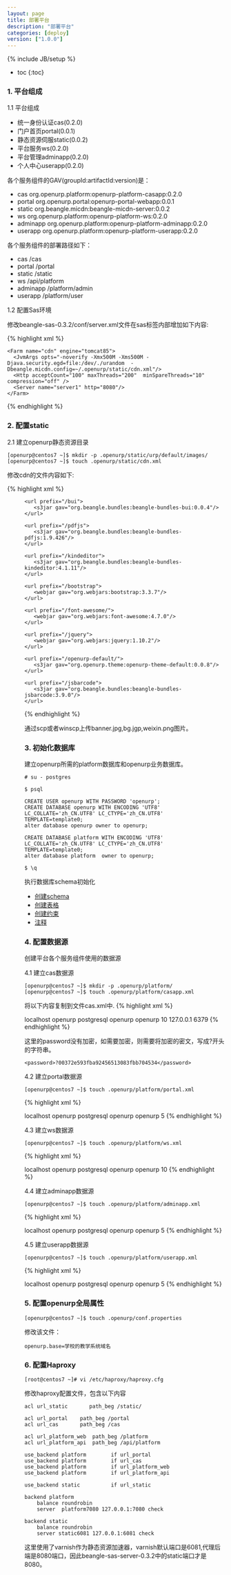 ```yaml
---
layout: page
title: 部署平台
description: "部署平台"
categories: [deploy]
version: ["1.0.0"]
---
```

{% include JB/setup %}

* toc
{:toc}

### 1. 平台组成

1.1 平台组成

* 统一身份认证cas(0.2.0)
* 门户首页portal(0.0.1)
* 静态资源伺服static(0.0.2)
* 平台服务ws(0.2.0)
* 平台管理adminapp(0.2.0)
* 个人中心userapp(0.2.0)

各个服务组件的GAV(groupId:artifactId:version)是：

* cas      org.openurp.platform:openurp-platform-casapp:0.2.0
* portal   org.openurp.portal:openurp-portal-webapp:0.0.1
* static   org.beangle.micdn:beangle-micdn-server:0.0.2
* ws       org.openurp.platform:openurp-platform-ws:0.2.0
* adminapp org.openurp.platform:openurp-platform-adminapp:0.2.0
* userapp  org.openurp.platform:openurp-platform-userapp:0.2.0

各个服务组件的部署路径如下：
* cas      /cas
* portal   /portal
* static   /static
* ws       /api/platform
* adminapp /platform/admin
* userapp  /platform/user

1.2 配置Sas环境

修改beangle-sas-0.3.2/conf/server.xml文件在sas标签内部增加如下内容:

{% highlight xml %}
  <Farms>
    <Farm name="platform" engine="tomcat85">
      <JvmArgs opts="-noverify -Xmx1500M -Xms1500M -Djava.security.egd=file:/dev/./urandom"/>
      <Http acceptCount="100" maxThreads="200"  minSpareThreads="10"  compression="off"  />
      <Server name="server1"  http="7080"  />
    </Farm>

    <Farm name="cdn" engine="tomcat85">
      <JvmArgs opts="-noverify -Xmx500M -Xms500M -Djava.security.egd=file:/dev/./urandom  -Dbeangle.micdn.config=~/.openurp/static/cdn.xml"/>
      <Http acceptCount="100" maxThreads="200"  minSpareThreads="10"  compression="off" /> 
      <Server name="server1" http="8080"/>
    </Farm>
  </Farms>

  <Webapps>
    <Webapp name="platform-cas"  gav="org.openurp.platform:openurp-platform-casapp:0.2.0" />
    <Webapp name="platform-portal"  gav="org.openurp.portal:openurp-portal-webapp:0.0.1" />
    <Webapp name="platform-ws"  gav="org.openurp.platform:openurp-platform-ws:0.2.0" />
    <Webapp name="platform-adminapp"  gav="org.openurp.platform:openurp-platform-adminapp:0.2.0" />
    <Webapp name="platform-userapp"  gav="org.openurp.platform:openurp-platform-userapp:0.2.0" />
    <Webapp name="static" gav="org.beangle.micdn:beangle-micdn-server:0.0.2"/>
  </Webapps>

  <Deployments>
    <Deployment webapp="platform-cas" on="platform" path="/cas"/>
    <Deployment webapp="platform-portal" on="platform" path="/portal"/>
    <Deployment webapp="platform-ws" on="platform" path="/api/platform"/>
    <Deployment webapp="platform-adminapp" on="platform" path="/platform/admin"/>
    <Deployment webapp="platform-userapp" on="platform" path="/platform/user"/>
    <Deployment webapp="static" on="static" path="/static" />
  </Deployments>
{% endhighlight %}

### 2. 配置static

2.1 建立openurp静态资源目录

    [openurp@centos7 ~]$ mkdir -p .openurp/static/urp/default/images/
    [openurp@centos7 ~]$ touch .openurp/static/cdn.xml

修改cdn的文件内容如下:

{% highlight xml %}
<?xml version="1.0" encoding="UTF-8"?>
<micdn>
  <contents>
    <url prefix="/urp">
       <dir location="/home/openurp/.openurp/static"/>
    </url>
    <url prefix="/my97">
       <s3jar gav="org.beangle.bundles:beangle-bundles-my97:4.8"/>
    </url>

    <url prefix="/bui">
       <s3jar gav="org.beangle.bundles:beangle-bundles-bui:0.0.4"/>
    </url>

    <url prefix="/pdfjs">
       <s3jar gav="org.beangle.bundles:beangle-bundles-pdfjs:1.9.426"/>
    </url>

    <url prefix="/kindeditor">
       <s3jar gav="org.beangle.bundles:beangle-bundles-kindeditor:4.1.11"/>
    </url>

    <url prefix="/bootstrap">
       <webjar gav="org.webjars:bootstrap:3.3.7"/>
    </url>

    <url prefix="/font-awesome/">
       <webjar gav="org.webjars:font-awesome:4.7.0"/>
    </url>

    <url prefix="/jquery">
       <webjar gav="org.webjars:jquery:1.10.2"/>
    </url>

    <url prefix="/openurp-default/">
       <s3jar gav="org.openurp.theme:openurp-theme-default:0.0.8"/>
    </url>

    <url prefix="/jsbarcode">
       <s3jar gav="org.beangle.bundles:beangle-bundles-jsbarcode:3.9.0"/>
    </url>
  </contents>
</micdn>
{% endhighlight %}

通过scp或者winscp上传banner.jpg,bg.jgp,weixin.png图片。

### 3. 初始化数据库

建立openurp所需的platform数据库和openurp业务数据库。

    # su - postgres

    $ psql

    CREATE USER openurp WITH PASSWORD 'openurp';
    CREATE DATABASE openurp WITH ENCODING 'UTF8' LC_COLLATE='zh_CN.UTF8' LC_CTYPE='zh_CN.UTF8' TEMPLATE=template0;
    alter database openurp owner to openurp;

    CREATE DATABASE platform WITH ENCODING 'UTF8' LC_COLLATE='zh_CN.UTF8' LC_CTYPE='zh_CN.UTF8' TEMPLATE=template0;
    alter database platform  owner to openurp;

    $ \q

执行数据库schema初始化
* [创建schema](/ddl/platform/0-schemas.sql)
* [创建表格](/ddl/platform/1-tables.sql)
* [创建约束](/ddl/platform/2-constraints.sql)
* [注释](/ddl/platform/5-comments.sql)

### 4. 配置数据源

创建平台各个服务组件使用的数据源

4.1 建立cas数据源

    [openurp@centos7 ~]$ mkdir -p .openurp/platform/
    [openurp@centos7 ~]$ touch .openurp/platform/casapp.xml

将以下内容复制到文件cas.xml中.
{% highlight xml %}
<?xml version="1.0"?>
<app secret="openurp-platform-casapp">
  <resources>
    <datasource name="default">
      <serverName>localhost</serverName>
      <databaseName>openurp</databaseName>
      <driver>postgresql</driver>
      <user>openurp</user>
      <password>openurp</password>
      <maximumPoolSize>10</maximumPoolSize>
    </datasource>
    <redis>
      <host>127.0.0.1</host>
      <port>6379</port>
    </redis>
  </resources>
</app>
{% endhighlight %}

这里的password没有加密，如需要加密，则需要将加密的密文，写成?开头的字符串。

    <password>?00372e593fba92456513083fbb704534</password>

4.2 建立portal数据源

    [openurp@centos7 ~]$ touch .openurp/platform/portal.xml

{% highlight xml %}
<?xml version="1.0"?>
<app secret="openurp-portal-webapp">
  <resources>
    <datasource name="default">
      <serverName>localhost</serverName>
      <databaseName>openurp</databaseName>
      <driver>postgresql</driver>
      <user>openurp</user>
      <password>openurp</password>
      <maximumPoolSize>5</maximumPoolSize>
    </datasource>
  </resources>
</app>
{% endhighlight %}

4.3 建立ws数据源

    [openurp@centos7 ~]$ touch .openurp/platform/ws.xml

{% highlight xml %}
<?xml version="1.0"?>
<app secret="openurp-platform-ws">
  <resources>
    <datasource name="default">
      <serverName>localhost</serverName>
      <databaseName>openurp</databaseName>
      <driver>postgresql</driver>
      <user>openurp</user>
      <password>openurp</password>
      <maximumPoolSize>10</maximumPoolSize>
    </datasource>
  </resources>
</app>
{% endhighlight %}

4.4 建立adminapp数据源

    [openurp@centos7 ~]$ touch .openurp/platform/adminapp.xml

{% highlight xml %}
<?xml version="1.0"?>
<app secret="openurp-platform-adminapp">
  <resources>
    <datasource name="default">
      <serverName>localhost</serverName>
      <databaseName>openurp</databaseName>
      <driver>postgresql</driver>
      <user>openurp</user>
      <password>openurp</password>
      <maximumPoolSize>5</maximumPoolSize>
    </datasource>
  </resources>
</app>
{% endhighlight %}

4.5 建立userapp数据源

    [openurp@centos7 ~]$ touch .openurp/platform/userapp.xml

{% highlight xml %}
<?xml version="1.0"?>
<app secret="openurp-platform-userapp">
  <resources>
    <datasource name="default">
      <serverName>localhost</serverName>
      <databaseName>openurp</databaseName>
      <driver>postgresql</driver>
      <user>openurp</user>
      <password>openurp</password>
      <maximumPoolSize>5</maximumPoolSize>
    </datasource>
  </resources>
</app>
{% endhighlight %}

### 5. 配置openurp全局属性

    [openurp@centos7 ~]$ touch .openurp/conf.properties

修改该文件：

    openurp.base=学校的教学系统域名


### 6. 配置Haproxy

    [root@centos7 ~]# vi /etc/haproxy/haproxy.cfg

修改haproxy配置文件，包含以下内容

    acl url_static       path_beg /static/

    acl url_portal    path_beg /portal
    acl url_cas       path_beg /cas

    acl url_platform_web  path_beg /platform
    acl url_platform_api  path_beg /api/platform

    use_backend platform        if url_portal
    use_backend platform        if url_cas
    use_backend platform        if url_platform_web
    use_backend platform        if url_platform_api

    use_backend static          if url_static

    backend platform
        balance roundrobin
        server  platform7080 127.0.0.1:7080 check

    backend static
        balance roundrobin
        server static6081 127.0.0.1:6081 check

这里使用了varnish作为静态资源加速器，varnish默认端口是6081,代理后端是8080端口，因此beangle-sas-server-0.3.2中的static端口才是8080。

